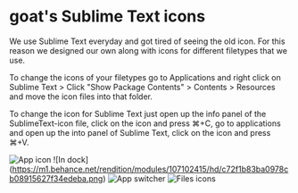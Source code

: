 goat's Sublime Text icons
==================

We use Sublime Text everyday and got tired of seeing the old icon. For this reason we designed our own along with icons for different filetypes that we use.

To change the icons of your filetypes go to Applications and right click on Sublime Text > Click "Show Package Contents" > Contents > Resources and move the icon files into that folder.
 
To change the icon for Sublime Text just open up the info panel of the SublimeText-icon file, click on the icon and press ⌘+C, go to applications and open up the into panel of Sublime Text, click on the icon and press ⌘+V.
 
![App icon](https://m1.behance.net/rendition/modules/107270665/disp/07fcb7f2d16be3c067dd5cc7e4743e1f.jpg)
![In dock] (https://m1.behance.net/rendition/modules/107102415/hd/c72f1b83ba0978cb08915627f34edeba.png)
![App switcher](https://m1.behance.net/rendition/modules/107102413/hd/606d4645cadb37af0f614af05e7e6bd0.png)
![Files icons](https://m1.behance.net/rendition/modules/107102417/hd/f7b682e5dab069ae407cc8b3be88eb85.png)


